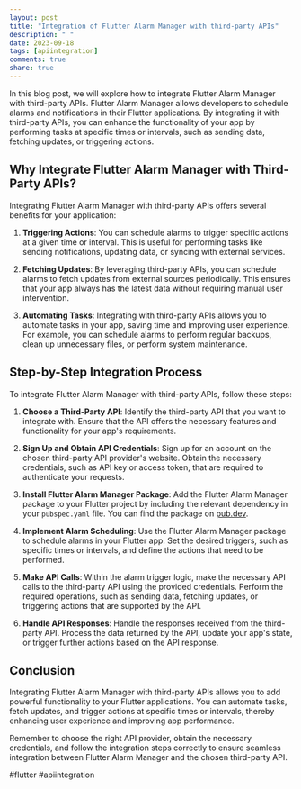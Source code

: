 ```yaml
---
layout: post
title: "Integration of Flutter Alarm Manager with third-party APIs"
description: " "
date: 2023-09-18
tags: [apiintegration]
comments: true
share: true
---
```


In this blog post, we will explore how to integrate Flutter Alarm Manager with third-party APIs. Flutter Alarm Manager allows developers to schedule alarms and notifications in their Flutter applications. By integrating it with third-party APIs, you can enhance the functionality of your app by performing tasks at specific times or intervals, such as sending data, fetching updates, or triggering actions.

## Why Integrate Flutter Alarm Manager with Third-Party APIs?

Integrating Flutter Alarm Manager with third-party APIs offers several benefits for your application:

1. **Triggering Actions**: You can schedule alarms to trigger specific actions at a given time or interval. This is useful for performing tasks like sending notifications, updating data, or syncing with external services.

2. **Fetching Updates**: By leveraging third-party APIs, you can schedule alarms to fetch updates from external sources periodically. This ensures that your app always has the latest data without requiring manual user intervention.

3. **Automating Tasks**: Integrating with third-party APIs allows you to automate tasks in your app, saving time and improving user experience. For example, you can schedule alarms to perform regular backups, clean up unnecessary files, or perform system maintenance.

## Step-by-Step Integration Process

To integrate Flutter Alarm Manager with third-party APIs, follow these steps:

1. **Choose a Third-Party API**: Identify the third-party API that you want to integrate with. Ensure that the API offers the necessary features and functionality for your app's requirements.

2. **Sign Up and Obtain API Credentials**: Sign up for an account on the chosen third-party API provider's website. Obtain the necessary credentials, such as API key or access token, that are required to authenticate your requests.

3. **Install Flutter Alarm Manager Package**: Add the Flutter Alarm Manager package to your Flutter project by including the relevant dependency in your `pubspec.yaml` file. You can find the package on [pub.dev](https://pub.dev/packages/alarm_manager).

4. **Implement Alarm Scheduling**: Use the Flutter Alarm Manager package to schedule alarms in your Flutter app. Set the desired triggers, such as specific times or intervals, and define the actions that need to be performed.

5. **Make API Calls**: Within the alarm trigger logic, make the necessary API calls to the third-party API using the provided credentials. Perform the required operations, such as sending data, fetching updates, or triggering actions that are supported by the API.

6. **Handle API Responses**: Handle the responses received from the third-party API. Process the data returned by the API, update your app's state, or trigger further actions based on the API response.

## Conclusion

Integrating Flutter Alarm Manager with third-party APIs allows you to add powerful functionality to your Flutter applications. You can automate tasks, fetch updates, and trigger actions at specific times or intervals, thereby enhancing user experience and improving app performance.

Remember to choose the right API provider, obtain the necessary credentials, and follow the integration steps correctly to ensure seamless integration between Flutter Alarm Manager and the chosen third-party API.

#flutter #apiintegration